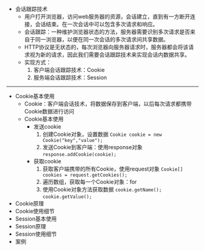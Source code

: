 - 会话跟踪技术
  - 用户打开浏览器，访问web服务器的资源，会话建立，直到有一方断开连接，会话结束。在一次会话中可以包含多次请求和响应。
  - 会话跟踪：一种维护浏览器状态的方法，服务器需要识别多次请求是否来自于同一浏览器，以便在同一次会话的多次请求间共享数据。
  - HTTP协议是无状态的，每次浏览器向服务器请求时，服务器都会将该请求视为新的请求，因此我们需要会话跟踪技术来实现会话内数据共享。
  - 实现方式：
    1. 客户端会话跟踪技术：Cookie
    2. 服务端会话跟踪技术：Session
---
- Cookie基本使用
  - Cookie：客户端会话技术，将数据保存到客户端，以后每次请求都携带Cookie数据进行访问
  - Cookie基本使用
    - 发送cookie
      1. 创建Cookie对象，设置数据 `Cookie cookie = new Cookie("key","value");`
      2. 发送Cookie到客户端：使用response对象 `response.addCookie(cookie);`
    - 获取cookie
      1. 获取客户端携带的所有Cookie，使用request对象
      `Cookie[] cookies = request.getCookies();`
      2. 遍历数组，获取每一个Cookie对象：for
      3. 使用Cookie对象方法获取数据
      `cookie.getName();`
      `cookie.getValue();`
- Cookie原理
- Cookie使用细节
- Session基本使用
- Session原理
- Session使用细节
- 案例